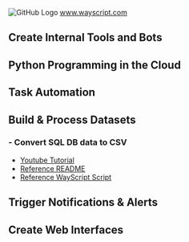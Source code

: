 ![GitHub Logo](static/img/DevelopmentHub.png)
www.wayscript.com

## Create Internal Tools and Bots

## Python Programming in the Cloud
 
## Task Automation

## Build & Process Datasets
 ### - Convert SQL DB data to CSV
  * [Youtube Tutorial]([https://youtu.be/mz8DFYgx4i0](https://www.youtube.com/watch?v=8_0Fc9zzMrk))
  * [Reference README](https://app.wayscript.com/workspaces/Youtube-Demo/lairs/sql-to-csv/readme/)
  * [Reference WayScript Script]([https://wayscript.com/marketplace/IPGJJGIe](https://app.wayscript.com/lairs/d935d64a-8b26-4ed3-9c9e-98941573709a/public))

## Trigger Notifications & Alerts
 
## Create Web Interfaces 

 
